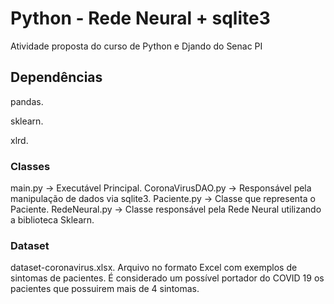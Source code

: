 Python - Rede Neural + sqlite3
================================

Atividade proposta do curso de Python e Djando do Senac PI


## Dependências
pandas.

sklearn.

xlrd.

### Classes
main.py -> Executável Principal.
CoronaVirusDAO.py ->  Responsável pela manipulação de dados via sqlite3.
Paciente.py -> Classe que representa o Paciente.
RedeNeural.py -> Classe responsável pela Rede Neural utilizando a biblioteca Sklearn.

### Dataset
dataset-coronavirus.xlsx.
Arquivo no formato Excel com exemplos de sintomas de pacientes.
É considerado um possível portador do COVID 19 os pacientes que possuirem mais de 4 sintomas.

